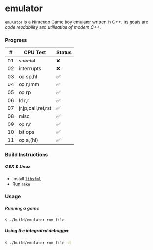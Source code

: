 # emulator

`emulator` is a Nintendo Game Boy emulator written in C++. Its goals are _code readability_ and _utilisation of modern C++_.

### Progress

| #   | CPU Test            | Status |
| --- | ---                 | ---    |
| 01  | special             | ❌      |
| 02  | interrupts          | ❌      |
| 03  | op sp,hl            | ✅      |
| 04  | op r,imm            | ✅      |
| 05  | op rp               | ✅      |
| 06  | ld r,r              | ✅      |
| 07  | jr,jp,call,ret,rst  | ✅      |
| 08  | misc                | ✅      |
| 09  | op r,r              | ✅      |
| 10  | bit ops             | ✅      |
| 11  | op a,(hl)           | ✅      |

### Build Instructions

##### OSX & Linux

- Install [`libsfml`][sfml]
- Run `make`

[sfml]: http://www.sfml-dev.org

### Usage

##### Running a game

```sh
$ ./build/emulator rom_file
```

##### Using the integrated debugger

```sh
$ ./build/emulator rom_file -d
```
